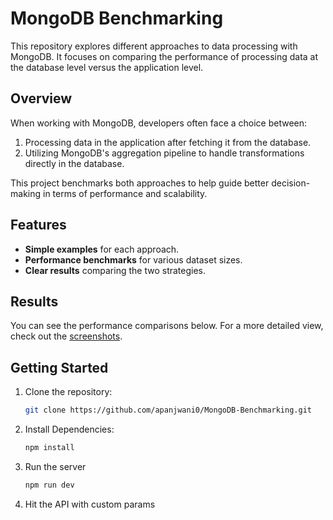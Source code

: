 # MongoDB Benchmarking

This repository explores different approaches to data processing with MongoDB. It focuses on comparing the performance of processing data at the database level versus the application level.

## Overview

When working with MongoDB, developers often face a choice between:
1. Processing data in the application after fetching it from the database.
2. Utilizing MongoDB's aggregation pipeline to handle transformations directly in the database.

This project benchmarks both approaches to help guide better decision-making in terms of performance and scalability.

## Features
- **Simple examples** for each approach.
- **Performance benchmarks** for various dataset sizes.
- **Clear results** comparing the two strategies.

## Results

You can see the performance comparisons below. For a more detailed view, check out the [screenshots](#screenshots).

## Getting Started

1. Clone the repository:
   ```bash
   git clone https://github.com/apanjwani0/MongoDB-Benchmarking.git
2. Install Dependencies:
    ```bash
    npm install
3. Run the server
    ```bash
    npm run dev
4. Hit the API with custom params

